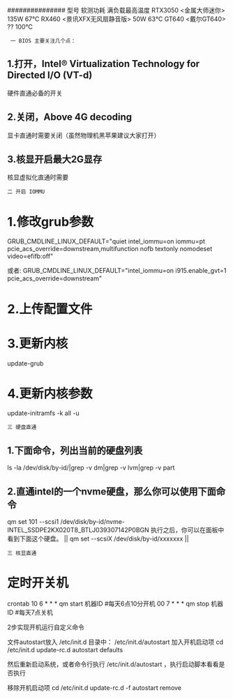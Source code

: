 

############### 型号       软测功耗     满负载最高温度
RTX3050 <金属大师迷你>        135W        67℃
RX460 <景讯XFX无风扇静音版>     50W        63℃
GT640 <戴尔GT640>             ??         100℃

`` 一 BIOS 主要关注几个点：``

## 1.打开，Intel® Virtualization Technology for Directed I/O (VT-d)
硬件直通必备的开关
## 2.关闭，Above 4G decoding
显卡直通时需要关闭（虽然物理机黑苹果建议大家打开）
## 3.核显开启最大2G显存
核显虚拟化直通时需要



`` 二 开启 IOMMU ``

# 1.修改grub参数
GRUB_CMDLINE_LINUX_DEFAULT="quiet intel_iommu=on iommu=pt pcie_acs_override=downstream,multifunction nofb textonly nomodeset video=efifb:off"

或者:
GRUB_CMDLINE_LINUX_DEFAULT="intel_iommu=on i915.enable_gvt=1 pcie_acs_override=downstream"



# 2.上传配置文件

# 3.更新内核
update-grub
# 4.更新内核参数
update-initramfs -k all -u


`` 三 硬盘直通 ``

## 1.下面命令，列出当前的硬盘列表
ls -la /dev/disk/by-id/|grep -v dm|grep -v lvm|grep -v part

## 2.直通intel的一个nvme硬盘，那么你可以使用下面命令
qm set 101 --scsi1 /dev/disk/by-id/nvme-INTEL_SSDPE2KX020T8_BTLJ039307142P0BGN
执行之后，你可以在面板中看到下面这个硬盘。
|| qm set <vmid> --scsiX /dev/disk/by-id/xxxxxxx ||


`` 三 核显直通 ``



# 定时开关机
crontab
10 6 * * * qm start 机器ID #每天6点10分开机
00 7 * * * qm stop 机器ID #每天7点关机











2步实现开机运行自定义命令


文件autostart放入 /etc/init.d 目录中：
/etc/init.d/autostart
加入开机启动项
cd /etc/init.d
update-rc.d autostart defaults

然后重新启动系统，或者命令行执行 /etc/init.d/autostart ，执行启动脚本看看是否执行




移除开机启动项
cd /etc/init.d
update-rc.d -f autostart remove
